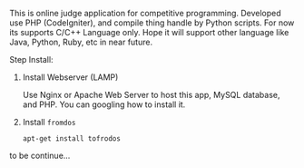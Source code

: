 This is online judge application for competitive programming. Developed use PHP (CodeIgniter), and compile thing handle by Python scripts. For now its supports C/C++ Language only. Hope it will support other language like Java, Python, Ruby, etc in near future.

Step Install:

1. Install Webserver (LAMP)

   Use Nginx or Apache Web Server to host this app, MySQL database, and PHP.
   You can googling how to install it.

2. Install `fromdos`

   `apt-get install tofrodos`


to be continue...
